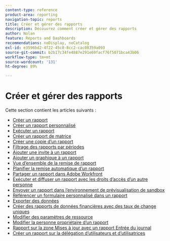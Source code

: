 ```yaml
---
content-type: reference
product-area: reporting
navigation-topic: reports
title: Créer et gérer des rapports
description: Découvrez comment créer et gérer des rapports
author: Nolan
feature: Reports and Dashboards
recommendations: noDisplay, noCatalog
exl-id: e3596bd2-4f22-45c8-8cc2-cac08359a093
source-git-commit: b2b17c34fe4887e291e69facf76f5071bca43b06
workflow-type: tm+mt
source-wordcount: '131'
ht-degree: 89%

---
```


# Créer et gérer des rapports

<!-- Audited: 11/2024 -->

Cette section contient les articles suivants :

* [Créer un rapport](../../../reports-and-dashboards/reports/creating-and-managing-reports/create-report.md)
* [Créer un rapport personnalisé](../../../reports-and-dashboards/reports/creating-and-managing-reports/create-custom-report.md)
* [Exécuter un rapport](../../../reports-and-dashboards/reports/creating-and-managing-reports/run-report.md)
* [Créer un rapport de matrice](../../../reports-and-dashboards/reports/creating-and-managing-reports/create-matrix-report.md)
* [Créer une copie d’un rapport](../../../reports-and-dashboards/reports/creating-and-managing-reports/create-copy-report.md)
* [Filtrage des rapports par périodes](/help/quicksilver/reports-and-dashboards/reports/creating-and-managing-reports/filter-reports-time-frames.md)
* [Ajouter une invite à un rapport](../../../reports-and-dashboards/reports/creating-and-managing-reports/add-prompt-report.md)
* [Ajouter un graphique à un rapport](../../../reports-and-dashboards/reports/creating-and-managing-reports/add-chart-report.md)
* [Vue d’ensemble de la remise de rapport](../../../reports-and-dashboards/reports/creating-and-managing-reports/set-up-report-deliveries.md)
* [Planifier la remise automatique d’un rapport](../../../reports-and-dashboards/reports/creating-and-managing-reports/set-up-automatic-report-delivery.md)
* [Partager un rapport dans Adobe Workfront](../../../reports-and-dashboards/reports/creating-and-managing-reports/share-report.md)
* [Exécuter et diffuser un rapport avec les droits d’accès d’un autre personne](../../../reports-and-dashboards/reports/creating-and-managing-reports/run-deliver-report-access-rights-another-user.md)
* [Envoyer un rapport dans l’environnement de prévisualisation de sandbox](../../../reports-and-dashboards/reports/creating-and-managing-reports/send-report-preview-sandbox-environment.md)
* [Référencer un formulaire personnalisé dans un rapport](../../../reports-and-dashboards/reports/creating-and-managing-reports/reference-custom-form-report.md)
* [Exporter des données](../../../reports-and-dashboards/reports/creating-and-managing-reports/export-data.md)
* [Créer des rapports de données financières avec des taux de change uniques](../../../reports-and-dashboards/reports/creating-and-managing-reports/create-financial-data-reports-unique-exchange-rates.md)
* [Modifier des paramètres de ressource](../../../reports-and-dashboards/reports/creating-and-managing-reports/edit-report-settings.md)
* [Modifier la personne propriétaire d’un rapport](../../../reports-and-dashboards/reports/creating-and-managing-reports/change-owner-report.md)
* [Rapport sur la zone Mises à jour avec un rapport Entrée du journal](../../../reports-and-dashboards/reports/creating-and-managing-reports/create-journal-entry-report.md)
* [Créer un rapport sur la délégation d’utilisateurs et d’utilisatrices](../../../reports-and-dashboards/reports/creating-and-managing-reports/create-user-delegation-report.md)

<!--outdated: For in-depth training on reports, see [Basic Report Creation Program for the new Workfront experience](https://one.workfront.com/s/basic-report-creation-program).-->
